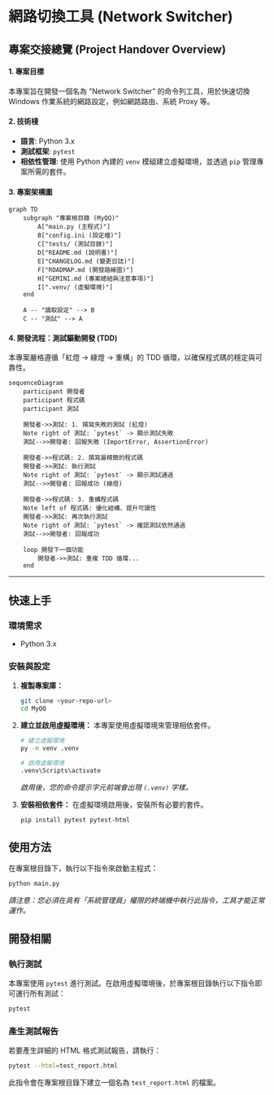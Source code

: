 # 網路切換工具 (Network Switcher)

## 專案交接總覽 (Project Handover Overview)

#### **1. 專案目標**
本專案旨在開發一個名為 "Network Switcher" 的命令列工具，用於快速切換 Windows 作業系統的網路設定，例如網路路由、系統 Proxy 等。

#### **2. 技術棧**
*   **語言**: Python 3.x
*   **測試框架**: `pytest`
*   **相依性管理**: 使用 Python 內建的 `venv` 模組建立虛擬環境，並透過 `pip` 管理專案所需的套件。

#### **3. 專案架構圖**
```mermaid
graph TD
    subgraph "專案根目錄 (MyQQ)"
        A["main.py (主程式)"]
        B["config.ini (設定檔)"]
        C["tests/ (測試目錄)"]
        D["README.md (說明書)"]
        E["CHANGELOG.md (變更日誌)"]
        F["ROADMAP.md (開發路線圖)"]
        H["GEMINI.md (專案總結與注意事項)"]
        I[".venv/ (虛擬環境)"]
    end

    A -- "讀取設定" --> B
    C -- "測試" --> A

```

#### **4. 開發流程：測試驅動開發 (TDD)**
本專案嚴格遵循「紅燈 -> 綠燈 -> 重構」的 TDD 循環，以確保程式碼的穩定與可靠性。

```mermaid
sequenceDiagram
    participant 開發者
    participant 程式碼
    participant 測試

    開發者->>測試: 1. 撰寫失敗的測試 (紅燈)
    Note right of 測試: `pytest` -> 顯示測試失敗
    測試-->>開發者: 回報失敗 (ImportError, AssertionError)

    開發者->>程式碼: 2. 撰寫最精簡的程式碼
    開發者->>測試: 執行測試
    Note right of 測試: `pytest` -> 顯示測試通過
    測試-->>開發者: 回報成功 (綠燈)

    開發者->>程式碼: 3. 重構程式碼
    Note left of 程式碼: 優化結構、提升可讀性
    開發者->>測試: 再次執行測試
    Note right of 測試: `pytest` -> 確認測試依然通過
    測試-->>開發者: 回報成功

    loop 開發下一個功能
        開發者->>測試: 重複 TDD 循環...
    end
```

---

## 快速上手

### 環境需求
- Python 3.x

### 安裝與設定

1.  **複製專案庫：**
    ```sh
    git clone <your-repo-url>
    cd MyQQ
    ```

2.  **建立並啟用虛擬環境：**
    本專案使用虛擬環境來管理相依套件。
    ```sh
    # 建立虛擬環境
    py -m venv .venv

    # 啟用虛擬環境
    .venv\Scripts\activate
    ```
    *啟用後，您的命令提示字元前端會出現 `(.venv)` 字樣。*

3.  **安裝相依套件：**
    在虛擬環境啟用後，安裝所有必要的套件。
    ```sh
    pip install pytest pytest-html
    ```

## 使用方法

在專案根目錄下，執行以下指令來啟動主程式：
```sh
python main.py
```
*請注意：您必須在具有「系統管理員」權限的終端機中執行此指令，工具才能正常運作。*

## 開發相關

### 執行測試

本專案使用 `pytest` 進行測試。在啟用虛擬環境後，於專案根目錄執行以下指令即可運行所有測試：
```sh
pytest
```

### 產生測試報告

若要產生詳細的 HTML 格式測試報告，請執行：
```sh
pytest --html=test_report.html
```
此指令會在專案根目錄下建立一個名為 `test_report.html` 的檔案。
